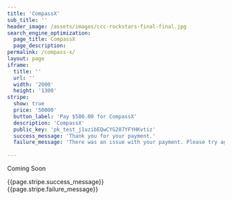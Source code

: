 ```yaml
---
title: 'CompassX'
sub_title: ''
header_image: /assets/images/ccc-rockstars-final-final.jpg
search_engine_optimization:
  page_title: CompassX
  page_description: 
permalink: /compass-x/
layout: page
iframe:
  title: ''
  url: ''
  width: '2000'
  height: '1300'
stripe:
  show: true
  price: '50000'
  button_label: 'Pay $500.00 for CompassX'
  description: 'CompassX'
  public_key: 'pk_test_j1uzibEQwCYG287YFYHKvtiz'
  success_message: 'Thank you for your payment.'
  failure_message: 'There was an issue with your payment. Please try again or contact us for help.'
  
---
```

Coming Soon

<!--<div id="card-element"></div>-->
<style>
.stripe-button-el {
    background-image: none !important;
    background-color: #f8f8f8 !important;
    -webkit-box-shadow: none;
    -moz-box-shadow: none;
    -ms-box-shadow: none;
    -o-box-shadow: none;
    box-shadow: none;
}
</style>
<form action="https://wt-bbb812ec6f1b786e8adf620306562f3c-0.run.webtask.io/stripe-payment?currency=USD&amount={{page.stripe.price}}&description={{page.stripe.description}}" method="POST">
  <script
    src="https://checkout.stripe.com/checkout.js" class="stripe-button"
    data-key="{{page.stripe.public_key}}"
    data-amount="{{page.stripe.price}}"
    data-name="Compass Community Collaborative School"
    data-description="{{page.stripe.description}}"
    data-label="{{page.stripe.button_label}}"
    data-zip-code="true"
    data-image="https://stripe.com/img/documentation/checkout/marketplace.png"
    data-locale="auto"
    data-allow-remember-me="false">
  </script>
</form>

<div id="stripe-message-success">{{page.stripe.success_message}}</div>
<div id="stripe-message-fail">{{page.stripe.failure_message}}</div>

 <script src="https://ajax.googleapis.com/ajax/libs/jquery/1.9.1/jquery.js"></script>
<script>
function queryString() {
  var queryString = window.location.search;
  var varArray = queryString.split("&");
  for (var i = 0; i < varArray.length; i++) {
    var param = varArray[i].split("=");
    return param[1];
  }
};


//if ($('body').hasClass("contact")) {
  if (queryString() == "200") {
    $('#stripe-message-success').show();
    $('#stripe-message-fail').hide();
     $('html, body').animate({
        scrollTop: $(".stripe-button-el").offset().top
    }, 1000);
    console.log("200");
  } else if (queryString() == "400") {
    $('#stripe-message-success').hide();
    $('#stripe-message-fail').show();
    $('html, body').animate({
        scrollTop: $(".stripe-button-el").offset().top
    }, 1000);
    console.log("400");
  } else {
    $('#stripe-message-success').hide();
    $('#stripe-message-fail').hide();
    console.log("hide");
  }
//};

</script>
